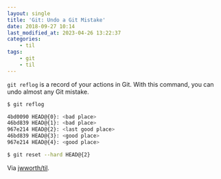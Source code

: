 ```yaml
---
layout: single
title: 'Git: Undo a Git Mistake'
date: 2018-09-27 10:14
last_modified_at: 2023-04-26 13:22:37
categories:
    - til
tags:
    - git
    - til
---
```


`git reflog` is a record of your actions in Git. With this command,
you can undo almost any Git mistake.

```bash
$ git reflog

4bd0090 HEAD@{0}: <bad place>
46bd839 HEAD@{1}: <bad place>
967e214 HEAD@{2}: <last good place>
46bd839 HEAD@{3}: <good place>
967e214 HEAD@{4}: <good place>

$ git reset --hard HEAD@{2}
```

Via [jwworth/til](https://github.com/jwworth/til).
